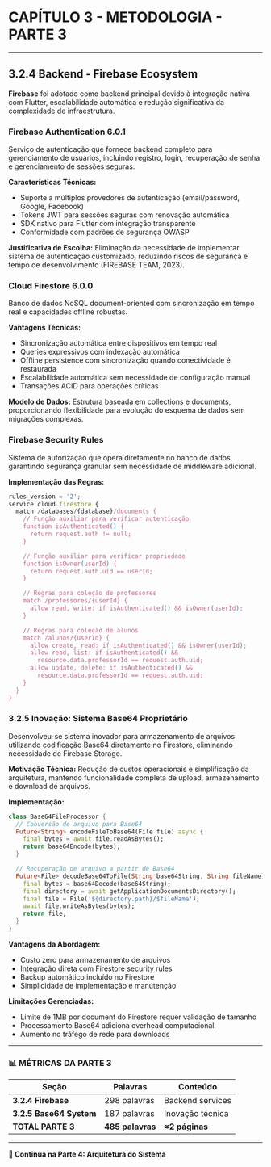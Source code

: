 # **CAPÍTULO 3 - METODOLOGIA - PARTE 3**

---

## **3.2.4 Backend - Firebase Ecosystem**

**Firebase** foi adotado como backend principal devido à integração nativa com Flutter, escalabilidade automática e redução significativa da complexidade de infraestrutura.

### **Firebase Authentication 6.0.1**

Serviço de autenticação que fornece backend completo para gerenciamento de usuários, incluindo registro, login, recuperação de senha e gerenciamento de sessões seguras.

**Características Técnicas:**

- Suporte a múltiplos provedores de autenticação (email/password, Google, Facebook)
- Tokens JWT para sessões seguras com renovação automática
- SDK nativo para Flutter com integração transparente
- Conformidade com padrões de segurança OWASP

**Justificativa de Escolha:** Eliminação da necessidade de implementar sistema de autenticação customizado, reduzindo riscos de segurança e tempo de desenvolvimento (FIREBASE TEAM, 2023).

### **Cloud Firestore 6.0.0**

Banco de dados NoSQL document-oriented com sincronização em tempo real e capacidades offline robustas.

**Vantagens Técnicas:**

- Sincronização automática entre dispositivos em tempo real
- Queries expressivos com indexação automática
- Offline persistence com sincronização quando conectividade é restaurada
- Escalabilidade automática sem necessidade de configuração manual
- Transações ACID para operações críticas

**Modelo de Dados:** Estrutura baseada em collections e documents, proporcionando flexibilidade para evolução do esquema de dados sem migrações complexas.

### **Firebase Security Rules**

Sistema de autorização que opera diretamente no banco de dados, garantindo segurança granular sem necessidade de middleware adicional.

**Implementação das Regras:**

```javascript
rules_version = '2';
service cloud.firestore {
  match /databases/{database}/documents {
    // Função auxiliar para verificar autenticação
    function isAuthenticated() {
      return request.auth != null;
    }

    // Função auxiliar para verificar propriedade
    function isOwner(userId) {
      return request.auth.uid == userId;
    }

    // Regras para coleção de professores
    match /professores/{userId} {
      allow read, write: if isAuthenticated() && isOwner(userId);
    }

    // Regras para coleção de alunos
    match /alunos/{userId} {
      allow create, read: if isAuthenticated() && isOwner(userId);
      allow read, list: if isAuthenticated() &&
        resource.data.professorId == request.auth.uid;
      allow update, delete: if isAuthenticated() &&
        resource.data.professorId == request.auth.uid;
    }
  }
}
```

### **3.2.5 Inovação: Sistema Base64 Proprietário**

Desenvolveu-se sistema inovador para armazenamento de arquivos utilizando codificação Base64 diretamente no Firestore, eliminando necessidade de Firebase Storage.

**Motivação Técnica:** Redução de custos operacionais e simplificação da arquitetura, mantendo funcionalidade completa de upload, armazenamento e download de arquivos.

**Implementação:**

```dart
class Base64FileProcessor {
  // Conversão de arquivo para Base64
  Future<String> encodeFileToBase64(File file) async {
    final bytes = await file.readAsBytes();
    return base64Encode(bytes);
  }

  // Recuperação de arquivo a partir de Base64
  Future<File> decodeBase64ToFile(String base64String, String fileName) async {
    final bytes = base64Decode(base64String);
    final directory = await getApplicationDocumentsDirectory();
    final file = File('${directory.path}/$fileName');
    await file.writeAsBytes(bytes);
    return file;
  }
}
```

**Vantagens da Abordagem:**

- Custo zero para armazenamento de arquivos
- Integração direta com Firestore security rules
- Backup automático incluído no Firestore
- Simplicidade de implementação e manutenção

**Limitações Gerenciadas:**

- Limite de 1MB por document do Firestore requer validação de tamanho
- Processamento Base64 adiciona overhead computacional
- Aumento no tráfego de rede para downloads

---

### 📊 **MÉTRICAS DA PARTE 3**

| **Seção**               | **Palavras**     | **Conteúdo**     |
| ----------------------- | ---------------- | ---------------- |
| **3.2.4 Firebase**      | 298 palavras     | Backend services |
| **3.2.5 Base64 System** | 187 palavras     | Inovação técnica |
| **TOTAL PARTE 3**       | **485 palavras** | **≈2 páginas**   |

---

**📄 Continua na Parte 4: Arquitetura do Sistema**
